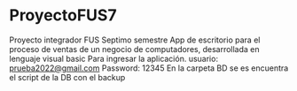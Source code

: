 # ProyectoFUS7
Proyecto integrador FUS Septimo semestre
App de escritorio para el proceso de ventas de un negocio de computadores, desarrollada en lenguaje visual basic 
Para ingresar la aplicación.
usuario: prueba2022@gmail.com
Password: 12345
En la carpeta BD se es encuentra el script de la DB con el backup 

